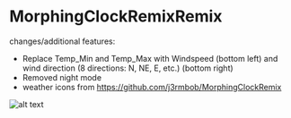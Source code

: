 # MorphingClockRemixRemix

changes/additional features:

- Replace Temp_Min and Temp_Max with Windspeed (bottom left) and wind direction (8 directions: N, NE, E, etc.) (bottom right)
- Removed night mode
- weather icons from https://github.com/j3rmbob/MorphingClockRemix

![alt text](https://raw.githubusercontent.com/kolle86/MorphingClockRemixRemix/master/MorphingClockRemix.jpg)

